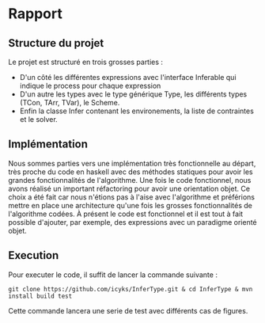 # Rapport 

## Structure du projet
Le projet est structuré en trois grosses parties :
* D'un côté les différentes expressions avec l'interface Inferable qui indique le process pour chaque expression
* D'un autre les types avec le type générique Type, les différents types (TCon, TArr, TVar), le Scheme.
* Enfin la classe Infer contenant les environements, la liste de contraintes et le solver.

## Implémentation
Nous sommes parties vers une implémentation très fonctionnelle au départ, très proche du code en haskell avec des méthodes statiques pour avoir les grandes fonctionnalités de l'algorithme.
Une fois le code fonctionnel, nous avons réalisé un important réfactoring pour avoir une orientation objet.
Ce choix a été fait car nous n'étions pas à l'aise avec l'algorithme et préférions mettre en place une architecture qu'une fois les grosses fonctionnalités de l'algorithme codées.
À présent le code est fonctionnel et il est tout à fait possible d'ajouter, par exemple, des expressions avec un paradigme orienté objet.

## Execution 
Pour executer le code, il suffit de lancer la commande suivante : 
``` 
git clone https://github.com/icyks/InferType.git & cd InferType & mvn install build test
``` 
Cette commande lancera une serie de test avec différents cas de figures.

